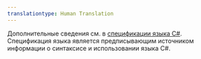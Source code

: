 ```yaml
---
translationtype: Human Translation
---
```

Дополнительные сведения см. в [спецификации языка C#](../../../../csharp/language-reference/language-specification.md). Спецификация языка является предписывающим источником информации о синтаксисе и использовании языка C#.